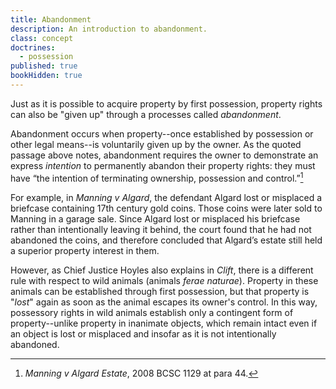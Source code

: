```yaml
---
title: Abandonment
description: An introduction to abandonment.
class: concept
doctrines:
  - possession
published: true
bookHidden: true
---
```


Just as it is possible to acquire property by first possession, property rights can also be "given up" through a processes called *abandonment*. 

Abandonment occurs when property--once established by possession or other legal means--is voluntarily given up by the owner. As the quoted passage above notes, abandonment requires the owner to demonstrate an express *intention* to permanently abandon their property rights: they must have “the intention of terminating ownership, possession and control.”[^manning2008]

For example, in *Manning v Algard*, the defendant Algard lost or misplaced a briefcase containing 17th century gold coins. Those coins were later sold to Manning in a garage sale. Since Algard lost or misplaced his briefcase rather than intentionally leaving it behind, the court found that he had not abandoned the coins, and therefore concluded that Algard’s estate still held a superior property interest in them. 

However, as Chief Justice Hoyles also explains in *Clift*, there is a different rule with respect to wild animals (animals *ferae naturae*). Property in these animals can be established through first possession, but that property is "*lost*" again as soon as the animal escapes its owner's control. In this way, possessory rights in wild animals establish only a contingent form of property--unlike property in inanimate objects, which remain intact even if an object is lost or misplaced and insofar as it is not intentionally abandoned.

[^manning2008]: *Manning v Algard Estate*, 2008 BCSC 1129 at para 44. 
